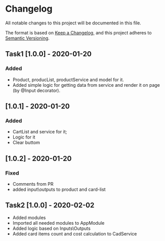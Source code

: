 # Changelog
All notable changes to this project will be documented in this file.

The format is based on [Keep a Changelog](https://keepachangelog.com/en/1.0.0/),
and this project adheres to [Semantic Versioning](https://semver.org/spec/v2.0.0.html).

## Task1 [1.0.0] - 2020-01-20
### Added
- Product, producList, productService and model for it.
- Added simple logic for getting data from service and render it on page (by @Input decorator).

## [1.0.1] - 2020-01-20
### Added
- CartList and service for it;
- Logic for it
- Clear buttom

## [1.0.2] - 2020-01-20
### Fixed
- Comments from PR
- added input\outputs to product and card-list


## Task2 [1.0.0] - 2020-02-02
- Added modules
- Imported all needed modules to AppModule
- Added logic based on Inputs\Outputs
- Added card items count and cost calculation to CadService

